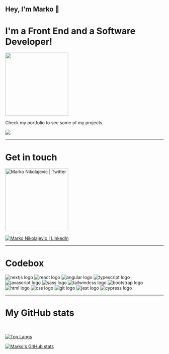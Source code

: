 ## Hey, I'm Marko 🖖
# I'm a Front End and a Software Developer!

<img src="https://www.markonikolajevic.dev/_next/image?url=%2F_next%2Fstatic%2Fmedia%2Fcontact_img.69d1d5f8.png&w=3840&q=75" width="200px" />

Check my portfolio to see some of my projects.

[<img src="https://img.shields.io/badge/website-000000?style=for-the-badge&logo=About.me&logoColor=white" />][website]

---
# Get in touch

[<img src="https://img.shields.io/twitter/follow/markez1317?style=social" alt="Marko Nikolajevic | Twitter" width="200" />][twitter]

[<img src="https://img.shields.io/badge/LinkedIn-0077B5?style=for-the-badge&logo=linkedin&logoColor=white" alt="Marko Nikolajevic | LinkedIn" />][linkedin]

---
# Codebox
<img src="https://img.shields.io/badge/next.js-000000?style=for-the-badge&logo=nextdotjs&logoColor=white" alt="nextjs logo"/> 
<img src="https://img.shields.io/badge/React-20232A?style=for-the-badge&logo=react&logoColor=61DAFB" alt="react logo"/>
<img src="https://img.shields.io/badge/Angular-DD0031?style=for-the-badge&logo=angular&logoColor=white" alt="angular logo"/>
<img src="https://img.shields.io/badge/TypeScript-007ACC?style=for-the-badge&logo=typescript&logoColor=white" alt="typescript logo"/>
<img src="https://img.shields.io/badge/JavaScript-323330?style=for-the-badge&logo=javascript&logoColor=F7DF1E" alt="javascript logo"/>
<img src="https://img.shields.io/badge/Sass-CC6699?style=for-the-badge&logo=sass&logoColor=white" alt="sass logo"/>
<img src="https://img.shields.io/badge/Tailwind_CSS-38B2AC?style=for-the-badge&logo=tailwind-css&logoColor=white" alt="tailwindcss logo"/>
<img src="https://img.shields.io/badge/Bootstrap-563D7C?style=for-the-badge&logo=bootstrap&logoColor=white" alt="bootstrap logo"/>
<img src="https://img.shields.io/badge/HTML5-E34F26?style=for-the-badge&logo=html5&logoColor=white" alt="html logo" />
<img src="https://img.shields.io/badge/CSS3-1572B6?style=for-the-badge&logo=css3&logoColor=white" alt="css logo"/>
<img src="https://img.shields.io/badge/GIT-E44C30?style=for-the-badge&logo=git&logoColor=white" alt="git logo"/>
<img src="https://img.shields.io/badge/Jest-C21325?style=for-the-badge&logo=jest&logoColor=white" alt="jest logo"/>
<img src="https://img.shields.io/badge/Cypress-17202C?style=for-the-badge&logo=cypress&logoColor=white" alt="cypress logo"/>
<br />

---
# My GitHub stats
<br />

[![Top Langs](https://github-readme-stats.vercel.app/api/top-langs/?username=MarkoNikolajevic&hide=java,html,css&theme=dracula&layout=compact)](https://github.com/anuraghazra/github-readme-stats)

[![Marko's GitHub stats](https://github-readme-stats.vercel.app/api?username=MarkoNikolajevic&show_icons=true&theme=dracula&count_private=true)](https://github.com/anuraghazra/github-readme-stats)

[website]: https://www.markonikolajevic.dev
[twitter]: https://twitter.com/markez1317
[linkedin]: https://linkedin.com/in/markonikolajevic
